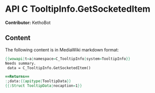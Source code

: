 # API C TooltipInfo.GetSocketedItem

**Contributor:** KethoBot

## Content

The following content is in MediaWiki markdown format:

```mediawiki
{{wowapi|t=a|namespace=C_TooltipInfo|system=TooltipInfo}}
Needs summary.
 data = C_TooltipInfo.GetSocketedItem()

==Returns==
:;data:{{apitype|TooltipData}}
{{:Struct TooltipData|nocaption=1}}
```
